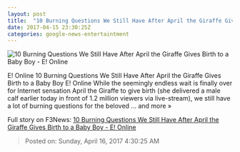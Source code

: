```yaml
---
layout: post
title:  "10 Burning Questions We Still Have After April the Giraffe Gives Birth to a Baby Boy - E! Online"
date: 2017-04-15 23:30:25Z
categories: google-news-entertaintment
---
```


![10 Burning Questions We Still Have After April the Giraffe Gives Birth to a Baby Boy - E! Online](http://akns-images.eonline.com/eol_images/Entire_Site/2017315/rs_600x600-170415115816-634.april_giraffe_4.cm.41517.jpg?downsize=450:*&crop=450:350;left,top)

E! Online 10 Burning Questions We Still Have After April the Giraffe Gives Birth to a Baby Boy E! Online While the seemingly endless wait is finally over for Internet sensation April the Giraffe to give birth (she delivered a male calf earlier today in front of 1.2 million viewers via live-stream), we still have a lot of burning questions for the beloved ... and more »


Full story on F3News: [10 Burning Questions We Still Have After April the Giraffe Gives Birth to a Baby Boy - E! Online](http://www.f3nws.com/n/EX4ZW)

> Posted on: Sunday, April 16, 2017 4:30:25 AM
